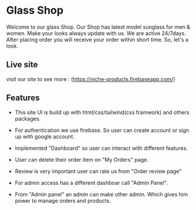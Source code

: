 # Glass Shop

Welcome to our glass Shop.
Our Shop has latest model sunglass for men & women. Make your looks always update with us.
We are active 24/7days. After placing order you will receive your order within short time.
So, let's a look.

## Live site

visit our site to see more : (https://niche-products.firebaseapp.com/)

## Features

- This site UI is build up with html/css/tailwind(css framwork) and others packages.

- For authentication we use firebase. So user can create account or sign up with google account.

- Implemented "Dashboard" so user can interact with different features.

- User can delete their order item on "My Orders" page.

- Review is very important user can rate us from "Order review page"

- For admin access has a different dashboar call "Admin Panel".

- From "Admin panel" an admin can make other admin. Which gives him power to manage orders and products.
